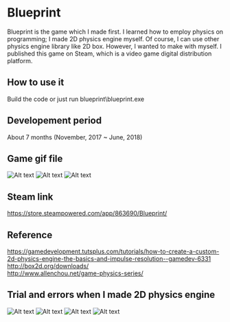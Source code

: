 # Blueprint
Blueprint is the game which I made first. I learned how to employ physics on programming; I made 2D physics engine myself. Of course, I can use other physics engine library like 2D box. However, I wanted to make with myself. I published this game on Steam, which is a video game digital distribution platform.

How to use it
-------------
Build the code or just run blueprint\blueprint.exe

Developement period
-------------
About 7 months (November, 2017 ~ June, 2018)

Game gif file
-------------
![Alt text](/screenshot/game3.gif "game3")
![Alt text](/screenshot/game4.gif "game4")
![Alt text](/screenshot/game5.gif "game5")

Steam link
-------------
https://store.steampowered.com/app/863690/Blueprint/

Reference
-------------
https://gamedevelopment.tutsplus.com/tutorials/how-to-create-a-custom-2d-physics-engine-the-basics-and-impulse-resolution--gamedev-6331  
http://box2d.org/downloads/  
http://www.allenchou.net/game-physics-series/

Trial and errors when I made 2D physics engine
-------------
![Alt text](/screenshot/a2.gif "1")
![Alt text](/screenshot/a3.gif "2")
![Alt text](/screenshot/a4.gif "3")
![Alt text](/screenshot/a5.gif "4")
